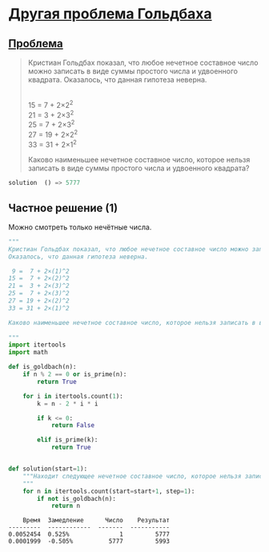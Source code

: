 # [Другая проблема Гольдбаха](TODO)

                   
## [Проблема](https://euler.jakumo.org/problems/view/46.html)


>Кристиан Гольдбах показал, что любое нечетное составное число можно записать в виде суммы простого числа и удвоенного квадрата.
Оказалось, что данная гипотеза неверна.
>
><br>15 = 7 + 2×2<sup>2</sup>
><br>21 = 3 + 2×3<sup>2</sup>
><br>25 = 7 + 2×3<sup>2</sup>
><br>27 = 19 + 2×2<sup>2</sup>
><br>33 = 31 + 2×1<sup>2</sup>
>
>Каково наименьшее нечетное составное число, которое нельзя записать в виде суммы простого числа и удвоенного квадрата?
                      
``` python
solution  () => 5777
```

## Частное решение (1)

Можно смотреть только нечётные числа.

```python
"""
Кристиан Гольдбах показал, что любое нечетное составное число можно записать в виде суммы простого числа и удвоенного квадрата.
Оказалось, что данная гипотеза неверна.

 9 =  7 + 2×(1)^2
15 =  7 + 2×(2)^2
21 =  3 + 2×(3)^2
25 =  7 + 2×(3)^2
27 = 19 + 2×(2)^2
33 = 31 + 2×(1)^2

Каково наименьшее нечетное составное число, которое нельзя записать в виде суммы простого числа и удвоенного квадрата?
   
"""
import itertools
import math

def is_goldbach(n):
    if n % 2 == 0 or is_prime(n):
        return True

    for i in itertools.count(1):
        k = n - 2 * i * i

        if k <= 0:
            return False

        elif is_prime(k):
            return True


def solution(start=1):
    """Находит следующее нечетное составное число, которое нельзя записать в виде суммы простого числа и удвоенного квадрата
    """
    for n in itertools.count(start=start+1, step=1):
        if not is_goldbach(n):
            return n
```
```text
    Время  Замедление      Число    Результат
---------  ------------  -------  -----------
0.0052454  0.525%              1         5777
0.0001999  -0.505%          5777         5993
```